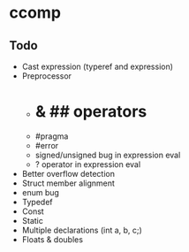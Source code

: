 # ccomp

## Todo
+ Cast expression (typeref and expression)
+ Preprocessor
	- # & ## operators
	- #pragma
	- #error
	- signed/unsigned bug in expression eval
	- ? operator in expression eval
+ Better overflow detection
+ Struct member alignment
+ enum bug
+ Typedef
+ Const
+ Static
+ Multiple declarations (int a, b, c;)
+ Floats & doubles
